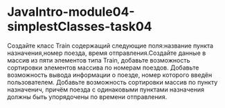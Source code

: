 # JavaIntro-module04-simplestClasses-task04
Создайте класс Train содержащий следующие поля:название пункта назначения,номер поезда,  время отправления.Создайте данные в  массив из пяти элементов типа Train, добавьте возможность сортировки элементов массива по номерам поездов. Добавьте возможность вывода информации о поезде, номер которого введён пользователем. Добавьте возможность сортировки массив по пункту назначенич, причём поезда с одинаковыми пунктами назначения должны быть упорядочены по времени отправления.
